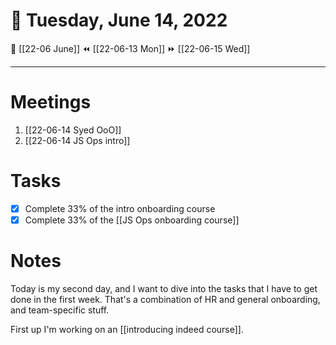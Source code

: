 # 📅 Tuesday, June 14, 2022
🔀 [[22-06 June]]
⏪ [[22-06-13 Mon]]
⏩ [[22-06-15 Wed]]

---
# Meetings
1. [[22-06-14 Syed OoO]]
2. [[22-06-14 JS Ops intro]]

# Tasks
- [x] Complete 33% of the intro onboarding course
- [x] Complete 33% of the [[JS Ops onboarding course]]

# Notes
Today is my second day, and I want to dive into the tasks that I have to get done in the first week. That's a combination of HR and general onboarding, and team-specific stuff. 

First up I'm working on an [[introducing indeed course]]. 